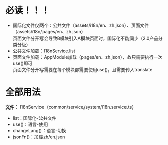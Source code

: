 # 必读！！！
- 国际化文件仅两个：公共文件（assets/i18n/en、zh.json）、页面文件（assets/i18n/pages/en、zh.json）  
  页面文件分开写会导致B模块引入A模块页面时，国际化不能同步（2.0产品分类分级）
- 公共文件加载：I18nService.list
- 页面文件加载：AppModule加载（pages/en、zh.json），故只需要执行一次use()即可  
  页面文件分开写需要在每个模块都需要使用use()，且需要传入translate

# 全部用法
**文件：** I18nService（common/service/system/i18n.service.ts）
- list：国际化-公共文件
- use()：语言-使用  
- changeLang()：语言-切换
- jsonFn()：加载zh/en.json

